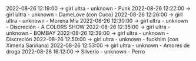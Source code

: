 2022-08-26 12:19:00 -> girl ultra - unknown - Punk
2022-08-26 12:22:00 -> girl ultra - unknown - DameLove (con Cuco)
2022-08-26 12:26:00 -> girl ultra - unknown - Morena Mía
2022-08-26 12:30:00 -> girl ultra - unknown - Discreción - A COLORS SHOW
2022-08-26 12:35:00 -> girl ultra - unknown - BOMBAY
2022-08-26 12:39:00 -> girl ultra - unknown - Discreción
2022-08-26 12:50:00 -> girl ultra - unknown - fuckhim (con Ximena Sariñana)
2022-08-26 12:53:00 -> girl ultra - unknown - Amores de droga
2022-08-26 16:12:00 -> Silverio - unknown - Perro
